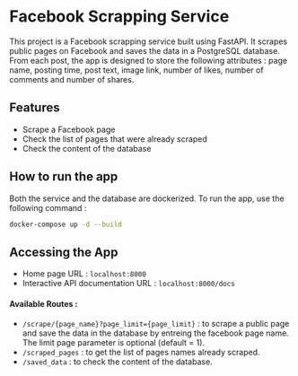 # Facebook Scrapping Service

This project is a Facebook scrapping service built using FastAPI. It scrapes public pages on Facebook and saves the data in a PostgreSQL database.
From each post, the app is designed to store the following attributes : page name, posting time, post text, image link, number of likes, number of comments and number of shares.

## Features

- Scrape a Facebook page
- Check the list of pages that were already scraped
- Check the content of the database

## How to run the app 

Both the service and the database are dockerized. To run the app, use the following command :
```bash
docker-compose up -d --build 
```
## Accessing the App
- Home page URL : `localhost:8000`
- Interactive API documentation URL : `localhost:8000/docs`

#### Available Routes : 
- `/scrape/{page_name}?page_limit={page_limit}` : to scrape a public page and save the data in the database by entreing the facebook page name. The limit page parameter is optional (default = 1).
- `/scraped_pages` : to get the list of pages names already scraped.
- `/saved_data` : to check the content of the database.


